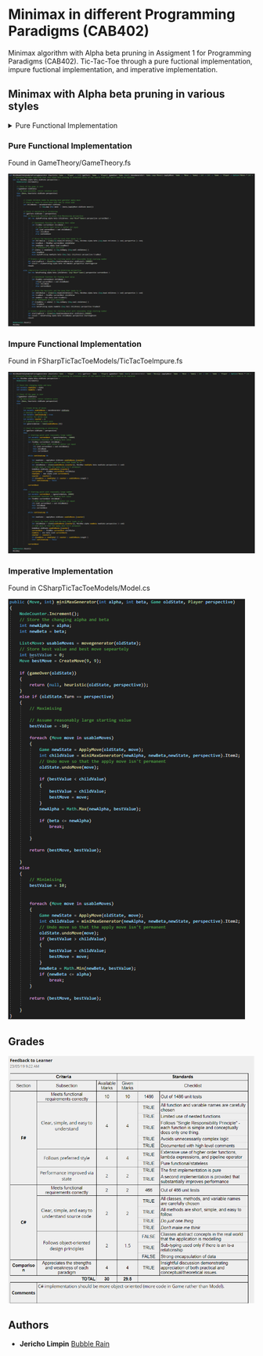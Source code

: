 # Minimax in different Programming Paradigms (CAB402)
Minimax algorithm with Alpha beta pruning in Assigment 1 for Programming Paradigms (CAB402). Tic-Tac-Toe through a pure fuctional implementation, impure fuctional implementation, and imperative implementation. 
 
## Minimax with Alpha beta pruning in various styles


<details>
           <summary>Pure Functional Implementation</summary>
           <p>Found in GameTheory/GameTheory.fs</p>
           <n>![](Images/Pure.PNG)</n> 
</details>

### Pure Functional Implementation
Found in GameTheory/GameTheory.fs

![](Images/Pure.PNG)
### Impure Functional Implementation
Found in FSharpTicTacToeModels/TicTacToeImpure.fs

![](Images/Impure.PNG)
### Imperative Implementation
Found in CSharpTicTacToeModels/Model.cs

![](Images/Imperative.PNG)

## Grades

![](Images/AssessmentMarks.PNG)

## Authors

* **Jericho Limpin**  [Bubble Rain](https://github.com/Bubble-Rain)
